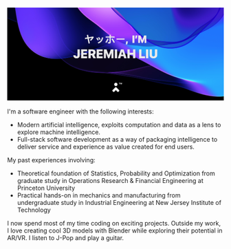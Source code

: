 [![Jeremiah's GitHub Banner](./banner-slim.png)](https://jeremiahliu.com)


I'm a software engineer with the following interests:
- Modern artificial intelligence, exploits computation and data as a lens to explore machine intelligence.
- Full-stack software development as a way of packaging intelligence to deliver service and experience as value created for end users.

My past experiences involving:
- Theoretical foundation of Statistics, Probability and Optimization from graduate study in Operations Research & Financial Engineering at Princeton University
- Practical hands-on in mechanics and manufacturing from undergraduate study in Industrial Engineering at New Jersey Institute of Technology

I now spend most of my time coding on exciting projects. Outside my work, I love creating cool 3D models with Blender while exploring their potential in AR/VR. I listen to J-Pop and play a guitar.
